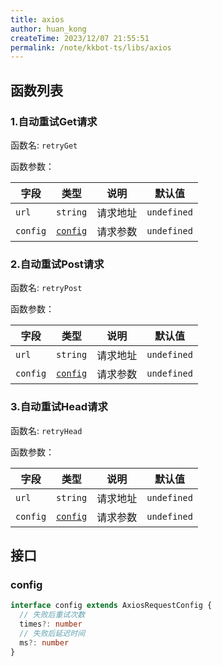 ```yaml
---
title: axios
author: huan_kong
createTime: 2023/12/07 21:55:51
permalink: /note/kkbot-ts/libs/axios
---
```


## 函数列表

### 1.自动重试Get请求

函数名: `retryGet`

函数参数：

| 字段     | 类型                | 说明     | 默认值      |
| -------- | ------------------- | -------- | ----------- |
| `url`    | `string`            | 请求地址 | `undefined` |
| `config` | [`config`](#config) | 请求参数 | `undefined` |

### 2.自动重试Post请求

函数名: `retryPost`

函数参数：

| 字段     | 类型                | 说明     | 默认值      |
| -------- | ------------------- | -------- | ----------- |
| `url`    | `string`            | 请求地址 | `undefined` |
| `config` | [`config`](#config) | 请求参数 | `undefined` |

### 3.自动重试Head请求

函数名: `retryHead`

函数参数：

| 字段     | 类型                | 说明     | 默认值      |
| -------- | ------------------- | -------- | ----------- |
| `url`    | `string`            | 请求地址 | `undefined` |
| `config` | [`config`](#config) | 请求参数 | `undefined` |

## 接口

### config

~~~ typescript
interface config extends AxiosRequestConfig {
  // 失败后重试次数
  times?: number
  // 失败后延迟时间
  ms?: number
}
~~~